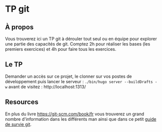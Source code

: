 # TP git

## À propos

Vous trouverez ici un TP git à dérouler tout seul ou en équipe pour explorer une partie des capacités de git. Comptez 2h pour réaliser les bases (les premiers exercices) et 4h pour faire tous les exercices.

## Le TP

Demander un accès sur ce projet, le clonner sur vos postes de développement puis lancer le serveur : `./bin/hugo server --buildDrafts -w` avant de visitez : http://localhost:1313/

## Resources

En plus du livre https://git-scm.com/book/fr vous trouverez un grand nombre d'information dans les différents man ainsi que dans ce petit [guide de survie git](https://github.com/tclavier/memo-git/).
